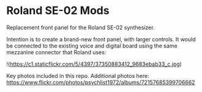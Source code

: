 # Roland SE-02 Mods

Replacement front panel for the Roland SE-02 synthesizer.

Intention is to create a brand-new front panel, with larger controls. It would be connected to the existing voice and digital board using the same mezzanine connector that Roland uses:

!(https://c1.staticflickr.com/5/4397/37350883412_9683ebab33_c.jpg)



Key photos included in this repo. Additional photos here:
https://www.flickr.com/photos/psychlist1972/albums/72157685399706662
